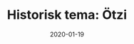 ---
title: "Historisk tema: Ötzi"
date: 2020-01-19
categories:
    - svart hvit
tags: 
    - historisk
---